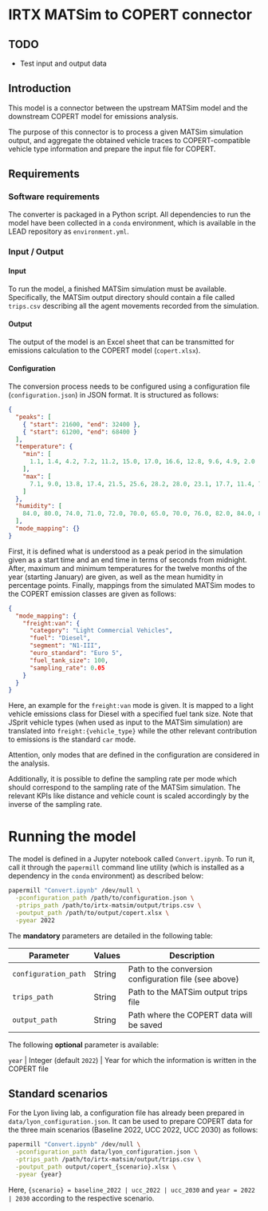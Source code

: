 # IRTX MATSim to COPERT connector

## TODO

- Test input and output data

## Introduction

This model is a connector between the upstream MATSim model and the downstream
COPERT model for emissions analysis.

The purpose of this connector is to process a given MATSim simulation output,
and aggregate the obtained vehicle traces to COPERT-compatible vehicle
type information and prepare the input file for COPERT.

## Requirements

### Software requirements

The converter is packaged in a Python script. All dependencies to run the model
have been collected in a `conda` environment, which is available in the LEAD
repository as `environment.yml`.

### Input / Output

#### Input

To run the model, a finished MATSim simulation must be available. Specifically,
the MATSim output directory should contain a file called `trips.csv` describing
all the agent movements recorded from the simulation.

#### Output

The output of the model is an Excel sheet that can be transmitted for emissions
calculation to the COPERT model (`copert.xlsx`).

#### Configuration

The conversion process needs to be configured using a configuration file (`configuration.json`)
in JSON format. It is structured as follows:

```json
{
  "peaks": [
    { "start": 21600, "end": 32400 },
    { "start": 61200, "end": 68400 }
  ],
  "temperature": {
    "min": [
      1.1, 1.4, 4.2, 7.2, 11.2, 15.0, 17.0, 16.6, 12.8, 9.6, 4.9, 2.0
    ],
    "max": [
      7.1, 9.0, 13.8, 17.4, 21.5, 25.6, 28.2, 28.0, 23.1, 17.7, 11.4, 7.7
    ]
  },
  "humidity": [
    84.0, 80.0, 74.0, 71.0, 72.0, 70.0, 65.0, 70.0, 76.0, 82.0, 84.0, 86.0
  ],
  "mode_mapping": {}
}
```

First, it is defined what is understood as a peak period in the simulation
given as a start time and an end time in terms of seconds from midnight. After, maximum and
minimum temperatures for the twelve months of the year (starting January) are
given, as well as the mean humidity in percentage points. Finally, mappings from
the simulated MATSim modes to the COPERT emission classes are given as
follows:

```json
{
  "mode_mapping": {
    "freight:van": {
      "category": "Light Commercial Vehicles",
      "fuel": "Diesel",
      "segment": "N1-III",
      "euro_standard": "Euro 5",
      "fuel_tank_size": 100,
      "sampling_rate": 0.05
    }
  }
}
```

Here, an example for the `freight:van` mode is given. It is mapped to a
light vehicle emissions class for Diesel with a specified fuel tank size. Note
that JSprit vehicle types (when used as input to the MATSim simulation) are
translated into `freight:{vehicle_type}` while the other relevant contribution
to emissions is the standard `car` mode.

Attention, only modes that are defined in the configuration are considered in
the analysis.

Additionally, it is possible to define the sampling rate per mode which should
correspond to the sampling rate of the MATSim simulation. The relevant KPIs like
distance and vehicle count is scaled accordingly by the inverse of the sampling
rate.

# Running the model

The model is defined in a Jupyter notebook called `Convert.ipynb`. To run it,
call it through the `papermill` command line utility (which is installed as a
dependency in the `conda` environment) as described below:

```bash
papermill "Convert.ipynb" /dev/null \
  -pconfiguration_path /path/to/configuration.json \
  -ptrips_path /path/to/irtx-matsim/output/trips.csv \
  -poutput_path /path/to/output/copert.xlsx \
  -pyear 2022
```

The **mandatory** parameters are detailed in the following table:

Parameter             | Values                            | Description
---                   | ---                               | ---
`configuration_path`          | String                            | Path to the conversion configuration file (see above)
`trips_path`          | String                            | Path to the MATSim output trips file
`output_path`         | String                            | Path where the COPERT data will be saved

The following **optional** parameter is available:

`year`     | Integer (default `2022`)                     | Year for which the information is written in the COPERT file

## Standard scenarios

For the Lyon living lab, a configuration file has already been prepared in
`data/lyon_configuration.json`. It can be used to prepare COPERT data for the
three main scenarios (Baseline 2022, UCC 2022, UCC 2030) as follows:

```bash
papermill "Convert.ipynb" /dev/null \
  -pconfiguration_path data/lyon_configuration.json \
  -ptrips_path /path/to/irtx-matsim/output/trips.csv \
  -poutput_path output/copert_{scenario}.xlsx \
  -pyear {year}
```

Here, `{scenario} = baseline_2022 | ucc_2022 | ucc_2030` and `year = 2022 | 2030`
according to the respective scenario.
